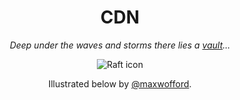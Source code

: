 <h1 align="center">CDN</h1>
<p align="center"><i>Deep under the waves and storms there lies a <a href="https://app.slack.com/client/T0266FRGM/C016DEDUL87">vault</a>...</i></p>
<p align="center"><img alt="Raft icon" src="http://cloud-pxma0a3yi.vercel.app/underwater.png"></p>
<p align="center">Illustrated below by <a href="https://gh.maxwofford.com">@maxwofford</a>.</p>
